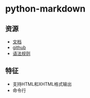 # python-markdown

## 资源

* [文档](https://python-markdown.github.io/)
* [github](https://github.com/Python-Markdown/markdown/)
* [语法规则](https://daringfireball.net/projects/markdown/syntax)

## 特征

* 支持HTML和XHTML格式输出
* 命令行
